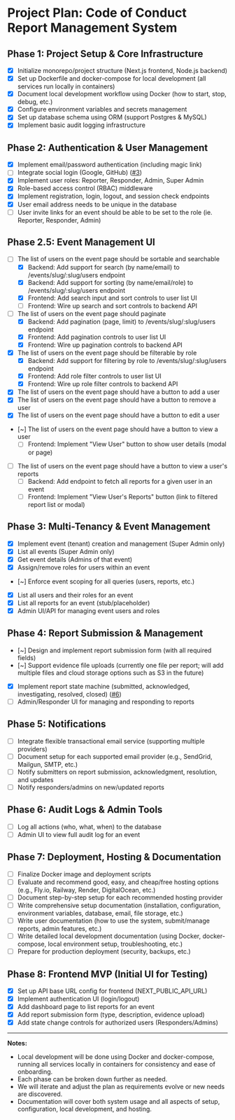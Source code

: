 # Project Plan: Code of Conduct Report Management System

## Phase 1: Project Setup & Core Infrastructure
- [X] Initialize monorepo/project structure (Next.js frontend, Node.js backend)
- [X] Set up Dockerfile and docker-compose for local development (all services run locally in containers)
- [X] Document local development workflow using Docker (how to start, stop, debug, etc.)
- [X] Configure environment variables and secrets management
- [X] Set up database schema using ORM (support Postgres & MySQL)
- [X] Implement basic audit logging infrastructure

## Phase 2: Authentication & User Management
- [X] Implement email/password authentication (including magic link)
- [ ] Integrate social login (Google, GitHub) ([#3](https://github.com/mattstratton/conducky/issues/3))
- [X] Implement user roles: Reporter, Responder, Admin, Super Admin
- [X] Role-based access control (RBAC) middleware
- [X] Implement registration, login, logout, and session check endpoints
- [X] User email address needs to be unique in the database
- [ ] User invite links for an event should be able to be set to the role (ie. Reporter, Responder, Admin)

## Phase 2.5: Event Management UI
- [ ] The list of users on the event page should be sortable and searchable
    - [X] Backend: Add support for search (by name/email) to /events/slug/:slug/users endpoint
    - [X] Backend: Add support for sorting (by name/email/role) to /events/slug/:slug/users endpoint
    - [X] Frontend: Add search input and sort controls to user list UI
    - [ ] Frontend: Wire up search and sort controls to backend API
- [ ] The list of users on the event page should paginate
    - [X] Backend: Add pagination (page, limit) to /events/slug/:slug/users endpoint
    - [X] Frontend: Add pagination controls to user list UI
    - [X] Frontend: Wire up pagination controls to backend API
- [X] The list of users on the event page should be filterable by role
    - [X] Backend: Add support for filtering by role to /events/slug/:slug/users endpoint
    - [X] Frontend: Add role filter controls to user list UI
    - [X] Frontend: Wire up role filter controls to backend API
- [X] The list of users on the event page should have a button to add a user
- [X] The list of users on the event page should have a button to remove a user
- [X] The list of users on the event page should have a button to edit a user
- [~] The list of users on the event page should have a button to view a user
    - [ ] Frontend: Implement "View User" button to show user details (modal or page)
- [ ] The list of users on the event page should have a button to view a user's reports
    - [ ] Backend: Add endpoint to fetch all reports for a given user in an event
    - [ ] Frontend: Implement "View User's Reports" button (link to filtered report list or modal)

## Phase 3: Multi-Tenancy & Event Management
- [X] Implement event (tenant) creation and management (Super Admin only)
- [X] List all events (Super Admin only)
- [X] Get event details (Admins of that event)
- [X] Assign/remove roles for users within an event
- [~] Enforce event scoping for all queries (users, reports, etc.)
- [X] List all users and their roles for an event
- [X] List all reports for an event (stub/placeholder)
- [X] Admin UI/API for managing event users and roles

## Phase 4: Report Submission & Management
- [~] Design and implement report submission form (with all required fields)
- [~] Support evidence file uploads (currently one file per report; will add multiple files and cloud storage options such as S3 in the future)
- [X] Implement report state machine (submitted, acknowledged, investigating, resolved, closed) ([#6](https://github.com/mattstratton/conducky/issues/6))
- [ ] Admin/Responder UI for managing and responding to reports

## Phase 5: Notifications
- [ ] Integrate flexible transactional email service (supporting multiple providers)
- [ ] Document setup for each supported email provider (e.g., SendGrid, Mailgun, SMTP, etc.)
- [ ] Notify submitters on report submission, acknowledgment, resolution, and updates
- [ ] Notify responders/admins on new/updated reports

## Phase 6: Audit Logs & Admin Tools
- [ ] Log all actions (who, what, when) to the database
- [ ] Admin UI to view full audit log for an event

## Phase 7: Deployment, Hosting & Documentation
- [ ] Finalize Docker image and deployment scripts
- [ ] Evaluate and recommend good, easy, and cheap/free hosting options (e.g., Fly.io, Railway, Render, DigitalOcean, etc.)
- [ ] Document step-by-step setup for each recommended hosting provider
- [ ] Write comprehensive setup documentation (installation, configuration, environment variables, database, email, file storage, etc.)
- [ ] Write user documentation (how to use the system, submit/manage reports, admin features, etc.)
- [ ] Write detailed local development documentation (using Docker, docker-compose, local environment setup, troubleshooting, etc.)
- [ ] Prepare for production deployment (security, backups, etc.)

## Phase 8: Frontend MVP (Initial UI for Testing)
- [X] Set up API base URL config for frontend (NEXT_PUBLIC_API_URL)
- [X] Implement authentication UI (login/logout)
- [X] Add dashboard page to list reports for an event
- [X] Add report submission form (type, description, evidence upload)
- [X] Add state change controls for authorized users (Responders/Admins)

---

**Notes:**
- Local development will be done using Docker and docker-compose, running all services locally in containers for consistency and ease of onboarding.
- Each phase can be broken down further as needed.
- We will iterate and adjust the plan as requirements evolve or new needs are discovered.
- Documentation will cover both system usage and all aspects of setup, configuration, local development, and hosting. 
